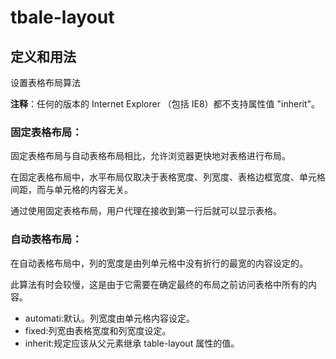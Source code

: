 # tbale-layout

## 定义和用法

设置表格布局算法

**注释**：任何的版本的 Internet Explorer （包括 IE8）都不支持属性值 "inherit"。

### 固定表格布局：

固定表格布局与自动表格布局相比，允许浏览器更快地对表格进行布局。

在固定表格布局中，水平布局仅取决于表格宽度、列宽度、表格边框宽度、单元格间距，而与单元格的内容无关。

通过使用固定表格布局，用户代理在接收到第一行后就可以显示表格。

### 自动表格布局：

在自动表格布局中，列的宽度是由列单元格中没有折行的最宽的内容设定的。

此算法有时会较慢，这是由于它需要在确定最终的布局之前访问表格中所有的内容。

* automati:默认。列宽度由单元格内容设定。
* fixed:列宽由表格宽度和列宽度设定。
* inherit:规定应该从父元素继承 table-layout 属性的值。